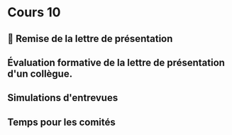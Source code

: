 # Cours 10
## 🚨 Remise de la lettre de présentation

## Évaluation formative de la lettre de présentation d'un collègue.

## Simulations d'entrevues

## Temps pour les comités
